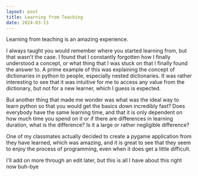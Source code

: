 ```yaml
---
layout: post
title: Learning from Teaching
date: 2024-03-13
---
```

Learning from teaching is an amazing experience. 

I always taught you would remember where you started learning from, but that wasn't the case. I found that I constantly forgotten how I finally understood a concept, or what thing that I was stuck on that I finally found the answer to. A prime example of this was explaining the concept of dictionaries in python to people, especially nested dictionaries. It was rather interesting to see that it was intuitive for me to access any value from the dictionary, but not for a new learner, which I guess is expected.

But another thing that made me wonder was what was the ideal way to learn python so that you would get the basics down incredibly fast? Does everybody have the same learning time, and that it is only dependent on how much time you spend on it or if there are differences in learning duration, what is the difference? Is it a large or rather negligible difference?

One of my classmates actually decided to create a pygame application from they have learned, which was amazing, and it is great to see that they seem to enjoy the process of programming, even when it does get a little difficult.

I'll add on more through an edit later, but this is all I have about this right now
buh-bye
